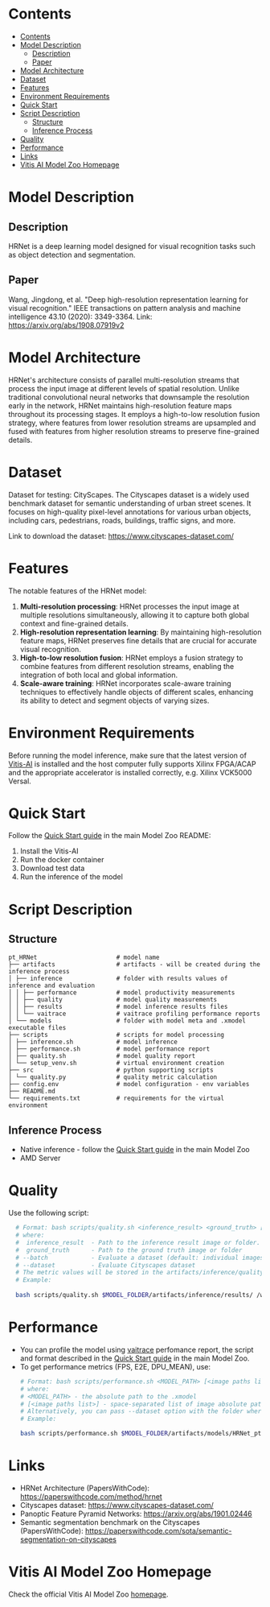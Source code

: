 # Contents

- [Contents](#contents)
- [Model Description](#model-description)
  - [Description](#description)
  - [Paper](#paper)
- [Model Architecture](#model-architecture)
- [Dataset](#dataset)
- [Features](#features)
- [Environment Requirements](#environment-requirements)
- [Quick Start](#quick-start)
- [Script Description](#script-description)
  - [Structure](#structure)
  - [Inference Process](#inference-process)
- [Quality](#quality)
- [Performance](#performance)
- [Links](#links)
- [Vitis AI Model Zoo Homepage](#vitis-ai-model-zoo-homepage)

# Model Description

## Description
HRNet is a deep learning model designed for visual recognition tasks such as object detection and segmentation. 
## Paper

 Wang, Jingdong, et al. "Deep high-resolution representation learning for visual recognition." 
 IEEE transactions on pattern analysis and machine intelligence 43.10 (2020): 3349-3364. 
 Link: https://arxiv.org/abs/1908.07919v2

# Model Architecture
HRNet's architecture consists of parallel multi-resolution streams that process the input image at different levels of spatial resolution. 
Unlike traditional convolutional neural networks that downsample the resolution early in the network, 
HRNet maintains high-resolution feature maps throughout its processing stages. 
It employs a high-to-low resolution fusion strategy, where features from lower resolution streams are upsampled 
and fused with features from higher resolution streams to preserve fine-grained details.
# Dataset

Dataset for testing: CityScapes. The Cityscapes dataset is a widely used benchmark dataset for semantic understanding of urban street scenes. 
It focuses on high-quality pixel-level annotations for various urban objects, including cars, pedestrians, roads, buildings, traffic signs, and more. 

Link to download the  dataset: https://www.cityscapes-dataset.com/

# Features

The notable features of the HRNet model:

1. **Multi-resolution processing**: HRNet processes the input image at multiple resolutions simultaneously, allowing it to capture both global context and fine-grained details.
2. **High-resolution representation learning**: By maintaining high-resolution feature maps, HRNet preserves fine details that are crucial for accurate visual recognition.
3. **High-to-low resolution fusion**: HRNet employs a fusion strategy to combine features from different resolution streams, enabling the integration of both local and global information.
4. **Scale-aware training**: HRNet incorporates scale-aware training techniques to effectively handle objects of different scales, enhancing its ability to detect and segment objects of varying sizes.

# Environment Requirements

Before running the model inference, make sure that the latest version of
[Vitis-AI](https://xilinx.github.io/Vitis-AI/docs/install/install.html) is installed and the host computer fully supports
Xilinx FPGA/ACAP and the appropriate accelerator is installed correctly, e.g. Xilinx VCK5000 Versal.

# Quick Start

Follow the [Quick Start guide](../../../README.md#quick-start) in the main Model Zoo README:

1. Install the Vitis-AI
2. Run the docker container
3. Download test data
4. Run the inference of the model

# Script Description

## Structure

```text
pt_HRNet                      # model name  
├── artifacts                 # artifacts - will be created during the inference process
│ ├── inference               # folder with results values of inference and evaluation
│ │ ├── performance           # model productivity measurements
│ │ ├── quality               # model quality measurements
│ │ ├── results               # model inference results files
│ │ └── vaitrace              # vaitrace profiling performance reports
│ └── models                  # folder with model meta and .xmodel executable files
├── scripts                   # scripts for model processing 
│ ├── inference.sh            # model inference
│ ├── performance.sh          # model performance report
│ ├── quality.sh              # model quality report
│ └── setup_venv.sh           # virtual environment creation
├── src                       # python supporting scripts
│ └── quality.py              # quality metric calculation
├── config.env                # model configuration - env variables
├── README.md
└── requirements.txt          # requirements for the virtual environment
```

## Inference Process

- Native inference - follow the [Quick Start guide](../../../README.md#quick-start) in the main Model Zoo
- AMD Server

# Quality

Use the following script:

```bash
  # Format: bash scripts/quality.sh <inference_result> <ground_truth> [--batch] [--dataset]
  # where:
  #  inference_result  - Path to the inference result image or folder.
  #  ground_truth      - Path to the ground truth image or folder
  # --batch            - Evaluate a dataset (default: individual images)
  # --dataset          - Evaluate Cityscapes dataset
  # The metric values will be stored in the artifacts/inference/quality/metrics.txt file
  # Example:
  
  bash scripts/quality.sh $MODEL_FOLDER/artifacts/inference/results/ /workspace/Vitis-AI-Library/samples/segmentation/images/ --dataset
```

# Performance

- You can profile the model using [vaitrace](https://docs.xilinx.com/r/en-US/ug1414-vitis-ai/Starting-a-Simple-Trace-with-vaitrace) perfomance report,
  the script and format described in the [Quick Start guide](../../../README.md#vaitrace) in the main Model Zoo.
- To get performance metrics (FPS, E2E, DPU_MEAN), use:
  ```bash
  # Format: bash scripts/performance.sh <MODEL_PATH> [<image paths list>]
  # where:
  # <MODEL_PATH> - the absolute path to the .xmodel
  # [<image paths list>] - space-separated list of image absolute paths
  # Alternatively, you can pass --dataset option with the folder where images are stored.
  # Example:

  bash scripts/performance.sh $MODEL_FOLDER/artifacts/models/HRNet_pt/HRNet_pt.xmodel --dataset /workspace/Vitis-AI-Library/samples/segmentation/images/
  ```


# Links

- HRNet Architecture (PapersWithCode): https://paperswithcode.com/method/hrnet
- Cityscapes dataset: https://www.cityscapes-dataset.com/
- Panoptic Feature Pyramid Networks: https://arxiv.org/abs/1901.02446
- Semantic segmentation benchmark on the Cityscapes (PapersWithCode): https://paperswithcode.com/sota/semantic-segmentation-on-cityscapes

# Vitis AI Model Zoo Homepage

Check the official Vitis AI Model Zoo [homepage](https://github.com/Xilinx/Vitis-AI/tree/master/model_zoo).
